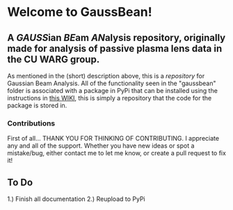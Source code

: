 # Welcome to GaussBean!

## A *GAUSS*ian *BE*am *AN*alysis repository, originally made for analysis of passive plasma lens data in the CU WARG group.

As mentioned in the (short) description above, this is a *repository* for Gaussian Beam Analysis. All of the functionality seen in the "gaussbean" folder is associated with a package in PyPi that can be installed using the instructions in [this WIKI](https://github.com/leahghartman/GaussBean/wiki), this is simply a repository that the code for the package is stored in.

### Contributions

First of all... THANK YOU FOR THINKING OF CONTRIBUTING. I appreciate any and all of the support. Whether you have new ideas or spot a mistake/bug, either contact me to let me know, or create a pull request to fix it!

## To Do

1.) Finish all documentation
2.) Reupload to PyPi
